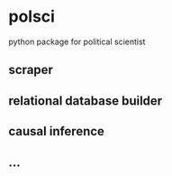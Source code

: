 # polsci
python package for political scientist

## scraper
## relational database builder
## causal inference
## ...
